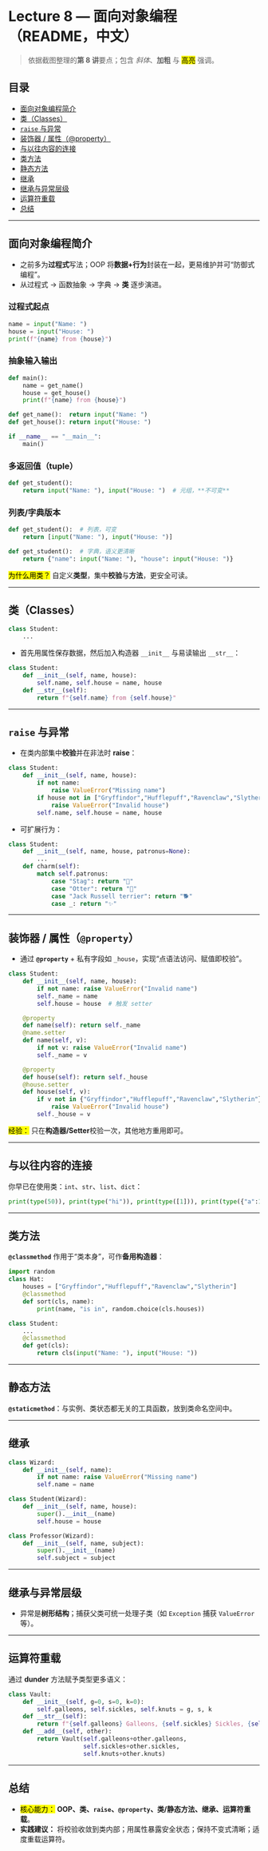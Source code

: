 # Lecture 8 — 面向对象编程（README，中文）

> 依据截图整理的**第 8 讲**要点；包含 *斜体*、**加粗** 与 <mark>高亮</mark> 强调。

## 目录
- [面向对象编程简介](#面向对象编程简介)
- [类（Classes）](#类classes)
- [`raise` 与异常](#raise-与异常)
- [装饰器 / 属性（@property）](#装饰器--属性property)
- [与以往内容的连接](#与以往内容的连接)
- [类方法](#类方法)
- [静态方法](#静态方法)
- [继承](#继承)
- [继承与异常层级](#继承与异常层级)
- [运算符重载](#运算符重载)
- [总结](#总结)

---

## 面向对象编程简介
- 之前多为**过程式**写法；OOP 将**数据+行为**封装在一起，更易维护并可“防御式编程”。
- 从过程式 → 函数抽象 → 字典 → **类** 逐步演进。

### 过程式起点
```py
name = input("Name: ")
house = input("House: ")
print(f"{name} from {house}")
```

### 抽象输入输出
```py
def main():
    name = get_name()
    house = get_house()
    print(f"{name} from {house}")

def get_name():  return input("Name: ")
def get_house(): return input("House: ")

if __name__ == "__main__":
    main()
```

### 多返回值（tuple）
```py
def get_student():
    return input("Name: "), input("House: ")  # 元组，**不可变**
```

### 列表/字典版本
```py
def get_student():  # 列表，可变
    return [input("Name: "), input("House: ")]

def get_student():  # 字典，语义更清晰
    return {"name": input("Name: "), "house": input("House: ")}
```

<mark>为什么用类？</mark> 自定义**类型**，集中**校验**与**方法**，更安全可读。

---

## 类（Classes）
```py
class Student:
    ...
```
- 首先用属性保存数据，然后加入构造器 `__init__` 与易读输出 `__str__`：
```py
class Student:
    def __init__(self, name, house):
        self.name, self.house = name, house
    def __str__(self):
        return f"{self.name} from {self.house}"
```

---

## `raise` 与异常
- 在类内部集中**校验**并在非法时 **raise**：
```py
class Student:
    def __init__(self, name, house):
        if not name:
            raise ValueError("Missing name")
        if house not in ["Gryffindor","Hufflepuff","Ravenclaw","Slytherin"]:
            raise ValueError("Invalid house")
        self.name, self.house = name, house
```
- 可扩展行为：
```py
class Student:
    def __init__(self, name, house, patronus=None):
        ...
    def charm(self):
        match self.patronus:
            case "Stag": return "🦌"
            case "Otter": return "🦦"
            case "Jack Russell terrier": return "🐕"
            case _: return "✨"
```

---

## 装饰器 / 属性（`@property`）
- 通过 **`@property`** + 私有字段如 `_house`，实现“点语法访问、赋值即校验”。
```py
class Student:
    def __init__(self, name, house):
        if not name: raise ValueError("Invalid name")
        self._name = name
        self.house = house  # 触发 setter

    @property
    def name(self): return self._name
    @name.setter
    def name(self, v):
        if not v: raise ValueError("Invalid name")
        self._name = v

    @property
    def house(self): return self._house
    @house.setter
    def house(self, v):
        if v not in {"Gryffindor","Hufflepuff","Ravenclaw","Slytherin"}:
            raise ValueError("Invalid house")
        self._house = v
```
<mark>经验：</mark> 只在**构造器/Setter**校验一次，其他地方重用即可。

---

## 与以往内容的连接
你早已在使用类：`int`、`str`、`list`、`dict`：
```py
print(type(50)), print(type("hi")), print(type([1])), print(type({"a":1}))
```

---

## 类方法
**`@classmethod`** 作用于“类本身”，可作**备用构造器**：
```py
import random
class Hat:
    houses = ["Gryffindor","Hufflepuff","Ravenclaw","Slytherin"]
    @classmethod
    def sort(cls, name):
        print(name, "is in", random.choice(cls.houses))
```
```py
class Student:
    ...
    @classmethod
    def get(cls):
        return cls(input("Name: "), input("House: "))
```

---

## 静态方法
**`@staticmethod`**：与实例、类状态都无关的工具函数，放到类命名空间中。

---

## 继承
```py
class Wizard:
    def __init__(self, name):
        if not name: raise ValueError("Missing name")
        self.name = name

class Student(Wizard):
    def __init__(self, name, house):
        super().__init__(name)
        self.house = house

class Professor(Wizard):
    def __init__(self, name, subject):
        super().__init__(name)
        self.subject = subject
```

---

## 继承与异常层级
- 异常是**树形结构**；捕获父类可统一处理子类（如 `Exception` 捕获 `ValueError` 等）。

---

## 运算符重载
通过 **dunder** 方法赋予类型更多语义：
```py
class Vault:
    def __init__(self, g=0, s=0, k=0):
        self.galleons, self.sickles, self.knuts = g, s, k
    def __str__(self):
        return f"{self.galleons} Galleons, {self.sickles} Sickles, {self.knuts} Knuts"
    def __add__(self, other):
        return Vault(self.galleons+other.galleons,
                     self.sickles+other.sickles,
                     self.knuts+other.knuts)
```

---

## 总结
- <mark>核心能力：</mark> **OOP、类、`raise`、`@property`、类/静态方法、继承、运算符重载**。  
- **实践建议：** 将校验收敛到类内部；用属性暴露安全状态；保持不变式清晰；适度重载运算符。
